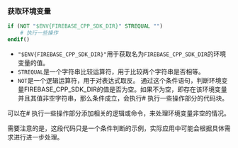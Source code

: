 ### 获取环境变量
```cmake
if (NOT "$ENV{FIREBASE_CPP_SDK_DIR}" STREQUAL "")
    # 执行一些操作
endif()
```
+ `"$ENV{FIREBASE_CPP_SDK_DIR}"`用于获取名为`FIREBASE_CPP_SDK_DIR`的环境变量的值。
+ `STREQUAL`是一个字符串比较运算符，用于比较两个字符串是否相等。
+ `NOT`是一个逻辑运算符，用于对表达式取反。
通过这个条件语句，判断环境变量FIREBASE_CPP_SDK_DIR的值是否为空。如果不为空，即存在该环境变量并且其值非空字符串，那么条件成立，会执行# 执行一些操作部分的代码块。

可以在# 执行一些操作部分添加相关的逻辑或命令，来处理环境变量非空的情况。

需要注意的是，这段代码只是一个条件判断的示例，实际应用中可能会根据具体需求进行进一步处理。